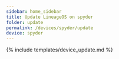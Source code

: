 ```yaml
---
sidebar: home_sidebar
title: Update LineageOS on spyder
folder: update
permalink: /devices/spyder/update
device: spyder
---
```

{% include templates/device_update.md %}
